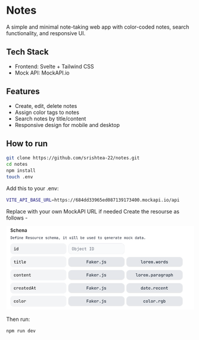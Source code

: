 # Notes

A simple and minimal note-taking web app with color-coded notes, search functionality, and responsive UI.

## Tech Stack

- Frontend: Svelte + Tailwind CSS
- Mock API: MockAPI.io

## Features

- Create, edit, delete notes
- Assign color tags to notes
- Search notes by title/content
- Responsive design for mobile and desktop

## How to run 

```bash
git clone https://github.com/srishtea-22/notes.git
cd notes
npm install
touch .env
```

Add this to your .env:
```bash
VITE_API_BASE_URL=https://684dd33965ed087139173400.mockapi.io/api
```

Replace with your own MockAPI URL if needed
Create the resourse as follows - 

![App Screenshot](static/screenshot.png)

Then run:
```bash
npm run dev
```